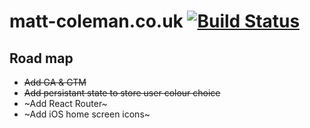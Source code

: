 # matt-coleman.co.uk [![Build Status](https://travis-ci.org/matt3188/matt-coleman.co.uk.svg?branch=develop)](https://travis-ci.org/matt3188/matt-coleman.co.uk)

## Road map

- ~~Add GA & GTM~~
- ~~Add persistant state to store user colour choice~~
- ~Add React Router~
- ~Add iOS home screen icons~
